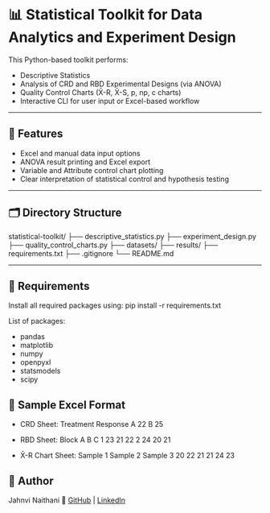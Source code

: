# 📊 Statistical Toolkit for Data Analytics and Experiment Design

This Python-based toolkit performs:

- Descriptive Statistics
- Analysis of CRD and RBD Experimental Designs (via ANOVA)
- Quality Control Charts (X̄-R, X̄-S, p, np, c charts)
- Interactive CLI for user input or Excel-based workflow

---

## 🚀 Features

- Excel and manual data input options
- ANOVA result printing and Excel export
- Variable and Attribute control chart plotting
- Clear interpretation of statistical control and hypothesis testing

---

## 🗂 Directory Structure

statistical-toolkit/
├── descriptive_statistics.py
├── experiment_design.py
├── quality_control_charts.py
├── datasets/
├── results/
├── requirements.txt
├── .gitignore
└── README.md

---

## 🔧 Requirements

Install all required packages using: pip install -r requirements.txt

List of packages:

- pandas
- matplotlib
- numpy
- openpyxl
- statsmodels
- scipy

## 📁 Sample Excel Format

- CRD Sheet:
Treatment	Response
A	22
B	25

- RBD Sheet:
Block	A	B	C
1	23	21	22
2	24	20	21

- X̄-R Chart Sheet:
Sample 1	Sample 2	Sample 3
20	22	21
21	24	23

## 📌 Author
Jahnvi Naithani
🔗 [GitHub](https://github.com/Jahnvi-16) | [LinkedIn](www.linkedin.com/in/jahnvi-naithani-5194a5277)